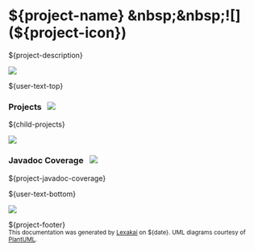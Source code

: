 # ${project-name} &nbsp;&nbsp;![](${project-icon})

${project-description}

![](https://www.kivakit.org/images/horizontal-line.png)

[//]: # (start-user-text)

${user-text-top}

[//]: # (end-user-text)

### Projects <a name = "projects"></a> &nbsp; ![](https://www.kivakit.org/images/gears-40.png)

${child-projects}

![](https://www.kivakit.org/images/short-horizontal-line.png)

### Javadoc Coverage <a name = "javadoc-coverage"></a> &nbsp; ![](https://www.kivakit.org/images/bargraph-32.png)

${project-javadoc-coverage}

[//]: # (start-user-text)

${user-text-bottom}

[//]: # (end-user-text)

![](https://www.kivakit.org/images/horizontal-line.png)

${project-footer}  
<sub>This documentation was generated by [Lexakai](https://github.com/Telenav/lexakai) on ${date}. UML diagrams courtesy
of [PlantUML](http://plantuml.com).</sub>
